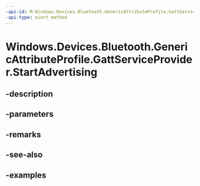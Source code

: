 ```yaml
---
-api-id: M:Windows.Devices.Bluetooth.GenericAttributeProfile.GattServiceProvider.StartAdvertising
-api-type: winrt method
---
```


<!-- Method syntax.
public void GattServiceProvider.StartAdvertising()
-->

# Windows.Devices.Bluetooth.GenericAttributeProfile.GattServiceProvider.StartAdvertising

## -description

## -parameters

## -remarks

## -see-also

## -examples


